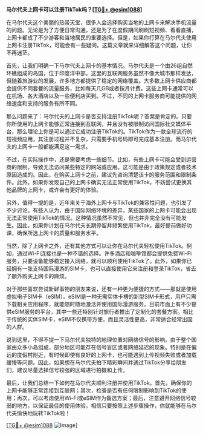 **马尔代夫上网卡可以注册TikTok吗？[[TG💪+ @esim1088](https://t.me/s/esim1088)]**

在马尔代夫这个美丽的热带天堂，很多人会选择购买当地的上网卡来解决手机流量的问题。无论是为了方便日常沟通，还是为了在度假期间刷刷短视频、看看直播，上网卡都成了不少游客和当地居民的重要选择。但是，如果你打算在马尔代夫使用上网卡注册TikTok，可能会有一些疑问。这篇文章就来详细解答这个问题，让你不再迷茫。

首先，让我们明确一下马尔代夫上网卡的基本情况。马尔代夫是一个由26组自然环礁组成的岛国，位于印度洋中部。这里的互联网服务虽然不像大城市那样发达，但随着旅游业的发展，许多地方都提供了稳定的网络覆盖。大多数上网卡供应商都会提供不同套餐的流量服务，比如每天几GB或者按月计费。这些上网卡通常可以在机场、各大酒店以及一些便利店买到。不过，不同的上网卡服务商可能提供的网络速度和支持的服务有所不同。

那么问题来了：马尔代夫的上网卡是否支持注册TikTok呢？答案是肯定的。只要你所使用的上网卡能够正常连接到互联网，并且没有被限制访问国际社交媒体平台，那么理论上你是可以通过它成功注册TikTok的。TikTok作为一款全球流行的短视频应用，其注册过程并不复杂，只需要手机号码即可完成基本注册。而马尔代夫的上网卡一般都能满足这一需求。

不过，在实际操作中，还是需要考虑一些细节。比如，有些上网卡可能会受到运营商的限制，导致无法访问某些特定的网站或应用。这可能是由于政策规定或者技术原因造成的。因此，在购买上网卡之前，建议先咨询清楚该卡的服务范围和限制条件。此外，如果你发现自己的上网卡确实无法正常使用TikTok，不妨尝试更换其他品牌的上网卡，或许会有更好的体验。

另外，值得一提的是，近年来关于海外上网卡与TikTok的兼容性问题，也引发了不少讨论。有些人认为，由于国际网络环境的差异，某些国家的上网卡可能会出现无法正常使用TikTok的情况。这种情况虽然不常见，但也并非完全没有可能发生。因此，如果你计划在马尔代夫长期停留并频繁使用TikTok，最好提前做好功课，确保所选上网卡的质量和服务水平。

当然，除了上网卡之外，还有其他方式可以让你在马尔代夫轻松使用TikTok。例如，通过Wi-Fi连接也是一种不错的选择。许多酒店和咖啡馆都会提供免费Wi-Fi服务，只要设备能够稳定接入网络，就可以顺利使用TikTok了。此外，如果你已经拥有一张支持国际漫游的SIM卡，也可以直接使用它来注册和登录TikTok，省去了额外购买上网卡的麻烦。

对于那些喜欢尝试新鲜事物的朋友来说，还有一种更为便捷的方式——那就是使用虚拟电子SIM卡（eSIM）。eSIM是一种无需实体卡槽的新型SIM卡形式，用户只需下载相关应用程序，就能随时随地激活并使用国际漫游服务。目前市面上有不少提供eSIM服务的平台，其中一些还特别针对旅行者推出了定制化的套餐方案。相比于传统的实体SIM卡，eSIM不仅携带方便，而且灵活性更高，非常适合经常出国的人群。

说到这里，不得不提一下马尔代夫独特的地理位置对网络信号的影响。由于整个国家由众多小岛组成，部分地区可能存在信号盲区或者网络延迟的现象。特别是在偏远的度假村附近，有时候即使有良好的上网卡，也可能遇到上传视频失败或者加载缓慢等问题。因此，如果想在马尔代夫拍下精彩瞬间并通过TikTok分享给朋友们，建议尽量选择信号较强的区域进行拍摄和上传。

最后，让我们总结一下如何在马尔代夫顺利注册并使用TikTok。首先，确保你的上网卡能够正常连接到互联网；其次，检查是否有任何限制影响到TikTok的使用；再次，可以考虑使用Wi-Fi或eSIM作为备选方案；最后，注意避开网络信号较弱的地方，以保证最佳的使用体验。相信只要按照上述步骤操作，你就能够在马尔代夫愉快地玩转TikTok啦！

[[TG💪+ @esim1088](https://t.me/s/esim1088) ![Image](https://i.postimg.cc/4NQfJmqS/Snipaste-2025-05-13-00-14-12.png)]